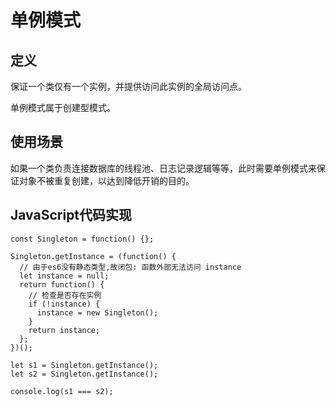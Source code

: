 # 单例模式

## 定义

保证一个类仅有一个实例，并提供访问此实例的全局访问点。

单例模式属于创建型模式。

## 使用场景

如果一个类负责连接数据库的线程池、日志记录逻辑等等，此时需要单例模式来保证对象不被重复创建，以达到降低开销的目的。

## JavaScript代码实现

```
const Singleton = function() {};

Singleton.getInstance = (function() {
  // 由于es6没有静态类型,故闭包: 函数外部无法访问 instance
  let instance = null;
  return function() {
    // 检查是否存在实例
    if (!instance) {
      instance = new Singleton();
    }
    return instance;
  };
})();

let s1 = Singleton.getInstance();
let s2 = Singleton.getInstance();

console.log(s1 === s2);
```
